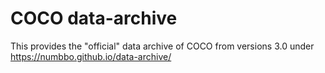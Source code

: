 # COCO data-archive
This provides the "official" data archive of COCO from versions 3.0 under https://numbbo.github.io/data-archive/
